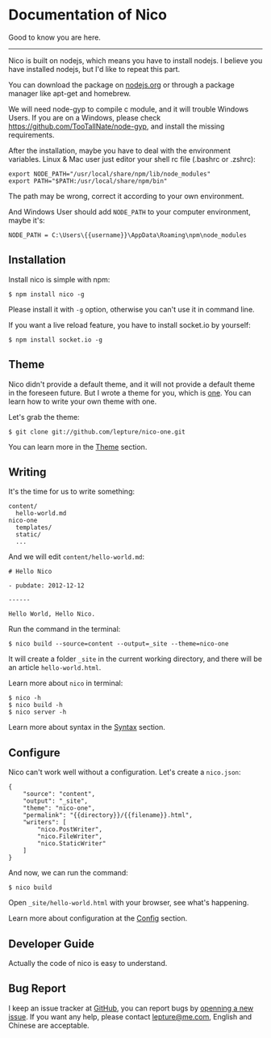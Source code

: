 # Documentation of Nico

Good to know you are here.

-----------------

Nico is built on nodejs, which means you have to install nodejs. I believe you have installed nodejs, but I'd like to repeat this part.

You can download the package on [nodejs.org](http://nodejs.org) or through a package manager like apt-get and homebrew.

We will need node-gyp to compile c module, and it will trouble Windows Users. If you are on a Windows, please check <https://github.com/TooTallNate/node-gyp>, and install the missing requirements.

After the installation, maybe you have to deal with the environment variables. Linux & Mac user just editor your shell rc file (.bashrc or .zshrc):

```
export NODE_PATH="/usr/local/share/npm/lib/node_modules"
export PATH="$PATH:/usr/local/share/npm/bin"
```

The path may be wrong, correct it according to your own environment.

And Windows User should add `NODE_PATH` to your computer environment, maybe it's:

```
NODE_PATH = C:\Users\{{username}}\AppData\Roaming\npm\node_modules
```

## Installation

Install nico is simple with npm:

```
$ npm install nico -g
```

Please install it with ``-g`` option, otherwise you can't use it in command line.

If you want a live reload feature, you have to install socket.io by yourself:

```
$ npm install socket.io -g
```


## Theme

Nico didn't provide a default theme, and it will not provide a default theme in the foreseen future. But I wrote a theme for you, which is [one](https://github.com/lepture/nico-one). You can learn how to write your own theme with one.

Let's grab the theme:

    $ git clone git://github.com/lepture/nico-one.git

You can learn more in the [Theme](./theme) section.

## Writing

It's the time for us to write something:

```
content/
  hello-world.md
nico-one
  templates/
  static/
  ...
```

And we will edit `content/hello-world.md`:

```
# Hello Nico

- pubdate: 2012-12-12

------

Hello World, Hello Nico.
```

Run the command in the terminal:

```
$ nico build --source=content --output=_site --theme=nico-one
```

It will create a folder `_site` in the current working directory, and there will be an article `hello-world.html`.

Learn more about `nico` in terminal:

```
$ nico -h
$ nico build -h
$ nico server -h
```

Learn more about syntax in the [Syntax](./syntax) section.


## Configure

Nico can't work well without a configuration. Let's create a `nico.json`:

```
{
    "source": "content",
    "output": "_site",
    "theme": "nico-one",
    "permalink": "{{directory}}/{{filename}}.html",
    "writers": [
        "nico.PostWriter",
        "nico.FileWriter",
        "nico.StaticWriter"
    ]
}
```

And now, we can run the command:

```
$ nico build
```

Open `_site/hello-world.html` with your browser, see what's happening.

Learn more about configuration at the [Config](./config) section.



## Developer Guide

Actually the code of nico is easy to understand.


## Bug Report

I keep an issue tracker at [GitHub](https://github.com/lepture/nico/issues),
you can report bugs by [openning a new issue](https://github.com/lepture/nico/issues/new).
If you want any help, please contact <lepture@me.com>, English and Chinese are acceptable.
